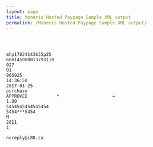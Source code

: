 ```yaml
---
layout: page
title: Moneris Hosted Paypage Sample XML output
permalink: /Moneris Hosted Paypage Sample XML output/
---
```


<code>
<?xml version='1.0' standalone='yes'?>
<response>
<response_order_id>mhp17024143635p25</response_order_id>
<bank_transaction_id>660145000013793110</bank_transaction_id>
<response_code>027</response_code>
<iso_code>01</iso_code>
<bank_approval_code>966925</bank_approval_code>
<time_stamp>14:36:50</time_stamp>
<date_stamp>2017-01-25</date_stamp>
<trans_name>purchase</trans_name>
<message>APPROVED           *                    =</message>
<charge_total>1.00</charge_total>
<cardholder>5454545454545454</cardholder>
<card_num>5454***5454</card_num>
<card>M</card>
<expiry_date>2811</expiry_date>
<result>1</result>
<od_other>
<email>noreply@i88.ca</email>
<cust_id></cust_id>
<note></note>
</od_other>
</response>
</code>

